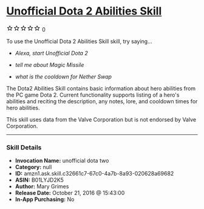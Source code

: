 # [Unofficial Dota 2 Abilities Skill](http://alexa.amazon.com/#skills/amzn1.ask.skill.c32661c7-67c0-4a7b-8a93-020628a69682)
![0 stars](../../images/ic_star_border_black_18dp_1x.png)![0 stars](../../images/ic_star_border_black_18dp_1x.png)![0 stars](../../images/ic_star_border_black_18dp_1x.png)![0 stars](../../images/ic_star_border_black_18dp_1x.png)![0 stars](../../images/ic_star_border_black_18dp_1x.png) 0

To use the Unofficial Dota 2 Abilities Skill skill, try saying...

* *Alexa, start Unofficial Dota 2*

* *tell me about Magic Missile*

* *what is the cooldown for Nether Swap*

The Dota2 Abilities Skill contains basic information about hero abilities from the PC game Dota 2. Current functionality supports listing of a hero's abilities and reciting the description, any notes, lore, and cooldown times for hero abilities.

This skill uses data from the Valve Corporation but is not endorsed by Valve Corporation.

***

### Skill Details

* **Invocation Name:** unofficial dota two
* **Category:** null
* **ID:** amzn1.ask.skill.c32661c7-67c0-4a7b-8a93-020628a69682
* **ASIN:** B01LYJD2K5
* **Author:** Mary Grimes
* **Release Date:** October 21, 2016 @ 15:43:00
* **In-App Purchasing:** No
